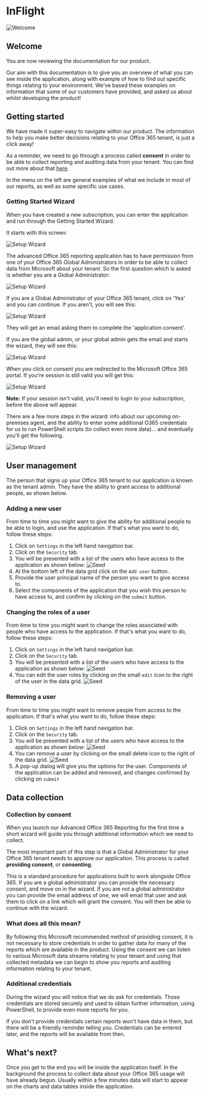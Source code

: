 # InFlight

![Welcome](images/welcome.jpg)

## Welcome


You are now reviewing the documentation for our product.

Our aim with this documentation is to give you an overview of what you can see inside the application,
along with example of how to find out specific things relating to your environment. We've based these examples on information that some of our customers have provided, and asked us about whilst developing the product!

## Getting started

We have made it super-easy to navigate within our product. The information to help you make better decisions relating to your Office 365 tenant, is just a click away!

As a reminder, we need to go through a process called **consent** in order to be able to collect reporting and auditing data from your tenant. You can find out more about that [here](#data-collection).

In the menu on the left are general examples of what we include in most of our reports, as well as some specific use cases.

### Getting Started Wizard

When you have created a new subscription, you can enter the application and run through the Getting Started Wizard.

It starts with this screen:

![Setup Wizard](images/gsw/gsw1.png "Setup Wizard")

The advanced Office 365 reporting application has to have permission from one of your Office 365 Global Administrators in order to be able to collect data from Microsoft about your tenant.
So the first question which is asked is whether you are a Global Administrator:

![Setup Wizard](images/gsw/gsw2.png "Global Administrator?")

If you are a Global Administrator of your Office 365 tenant, click on 'Yes' and you can continue. If you aren't, you will see this:

![Setup Wizard](images/gsw/gsw3.png "Enter email address")

They will get an email asking them to complete the 'application consent'.

If you are the global admin, or your global admin gets the email and starts the wizard, they will see this:

![Setup Wizard](images/gsw/gsw4.png "CF consent info")

When you click on consent you are redirected to the Microsoft Office 365 portal. If you're session is still valid you will get this:

![Setup Wizard](images/gsw/gsw5.png "O365 consent")

**Note:** If your session isn't valid, you'll need to login to your subscription, before the above will appear.

There are a few more steps in the wizard: info about our upcoming on-premises agent, and the ability to enter some additional O365 credentials for us to run PowerShell scripts (to collect even more data)… and eventually you'll get the following.

![Setup Wizard](images/gsw/gsw6.png "Setup finished")

## User management

The person that signs up your Office 365 tenant to our application is known as the tenant admin. They have the ability to grant access to additional people, as shown below.

### Adding a new user

From time to time you might want to give the ability for additional people to be able to login, and use the application. If that's what you want to do, follow these steps:

1. Click on `Settings` in the left hand navigation bar.
2. Click on the `Security` tab.
3. You will be presented with a list of the users who have access to the application as shown below:
    ![Seed](images/user-list.png)
4. At the bottom left of the data grid click on the `Add user` button.
5. Provide the user principal name of the person you want to give access to.
6. Select the components of the application that you wish this person to have access to, and confirm by clicking on the `submit` button.

### Changing the roles of a user

From time to time you might want to change the roles associated with people who have access to the application. If that's what you want to do, follow these steps:

1. Click on `Settings` in the left hand navigation bar.
2. Click on the `Security` tab.
3. You will be presented with a list of the users who have access to the application as shown below:
    ![Seed](images/user-list.png)
4. You can edit the user roles by clicking on the small `edit` icon to the right of the user in the data grid.
    ![Seed](images/edit-user.png)

### Removing a user

From time to time you might want to remove people from access to the application. If that's what you want to do, follow these steps:

1. Click on `Settings` in the left hand navigation bar.
2. Click on the `Security` tab.
3. You will be presented with a list of the users who have access to the application as shown below:
    ![Seed](images/user-list.png)
4. You can remove a user by clicking on the small delete icon to the right of the data grid.
    ![Seed](images/delete-user.png)
5. A pop-up dialog will give you the options for the user. Components of the application can be added and removed, and changes confirmed by clicking on `submit`

## Data collection

### Collection by consent

When you launch our Advanced Office 365 Reporting for the first time a short wizard will guide you through additional information
which we need to collect.

The most important part of this step is that a Global Administrator for your Office 365 tenant needs to approve our application. This
process is called **providing consent**, or **consenting**.

This is a standard procedure for applications built to work alongside Office 365. If you are a global administrator you can provide
the necessary consent, and move on in the wizard. If you are not a global administrator you can provide the email address of one, we will
email that user and ask them to click on a link which will grant the consent. You will then be able to continue with the wizard.

### What does all this mean?

By following this Microsoft recommended method of providing consent, it is not necessary to store credentials in order to gather
data for many of the reports which are available in the product.  Using the consent we can listen to various Microsoft data streams
relating to your tenant and using that collected metadata we can begin to show you reports and auditing information relating to your tenant.

### Additional credentials

During the wizard you will notice that we do ask for credentials. Those credentials are stored securely and used to obtain further
information, using PowerShell, to provide even more reports for you.  

If you don't provide credentials certain reports won't have data in them, but there will be a friendly reminder telling you.
Credentials can be entered later, and the reports will be available from then.

## What's next?

Once you get to the end you will be inside the application itself. In the background the process to collect data about your Office 365 usage will have already begun.
Usually within a few minutes data will start to appear on the charts and data tables inside the application.
